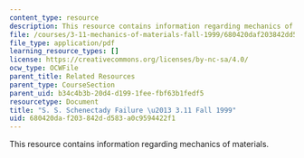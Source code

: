 ```yaml
---
content_type: resource
description: This resource contains information regarding mechanics of materials.
file: /courses/3-11-mechanics-of-materials-fall-1999/680420daf203842dd583a0c9594422f1_MIT3_11F99_ship.pdf
file_type: application/pdf
learning_resource_types: []
license: https://creativecommons.org/licenses/by-nc-sa/4.0/
ocw_type: OCWFile
parent_title: Related Resources
parent_type: CourseSection
parent_uid: b34c4b3b-20d4-d199-1fee-fbf63b1fedf5
resourcetype: Document
title: "S. S. Schenectady Failure \u2013 3.11 Fall 1999"
uid: 680420da-f203-842d-d583-a0c9594422f1
---
```

This resource contains information regarding mechanics of materials.
